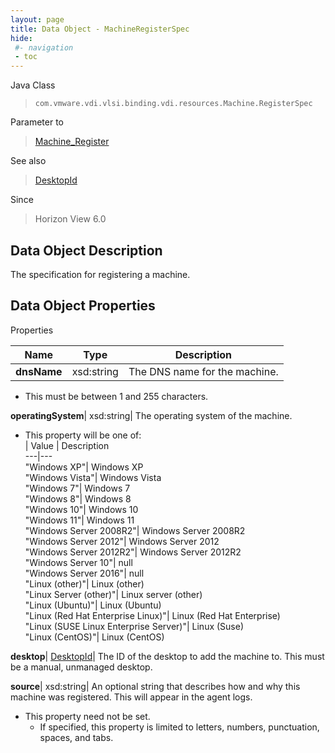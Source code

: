 ```yaml
---
layout: page
title: Data Object - MachineRegisterSpec
hide:
 #- navigation
 - toc
---
```






Java Class  
> `com.vmware.vdi.vlsi.binding.vdi.resources.Machine.RegisterSpec`

Parameter to  
> [Machine_Register](vdi.resources.Machine.md#register)

See also  
> [DesktopId](vdi.entity.DesktopId.md)

Since  
> Horizon View 6.0


## Data Object Description 

The specification for registering a machine. 

## Data Object Properties

Properties

Name |  Type |  Description   
---|---|---  
**dnsName**|  xsd:string|  The DNS name for the machine.   


  * This must be between 1 and 255 characters. 

  
**operatingSystem**|  xsd:string|  The operating system of the machine.   


  * This property will be one of:  
|  Value |  Description   
---|---  
"Windows XP"| Windows XP  
"Windows Vista"| Windows Vista  
"Windows 7"| Windows 7  
"Windows 8"| Windows 8  
"Windows 10"| Windows 10  
"Windows 11"| Windows 11  
"Windows Server 2008R2"| Windows Server 2008R2  
"Windows Server 2012"| Windows Server 2012  
"Windows Server 2012R2"| Windows Server 2012R2  
"Windows Server 10"| null  
"Windows Server 2016"| null  
"Linux (other)"| Linux (other)  
"Linux Server (other)"| Linux server (other)  
"Linux (Ubuntu)"| Linux (Ubuntu)  
"Linux (Red Hat Enterprise Linux)"| Linux (Red Hat Enterprise)  
"Linux (SUSE Linux Enterprise Server)"| Linux (Suse)  
"Linux (CentOS)"| Linux (CentOS)  

  
**desktop**| [DesktopId](vdi.entity.DesktopId.md)|  The ID of the desktop to add the machine to. This must be a manual, unmanaged desktop.   
  
**source**|  xsd:string|  An optional string that describes how and why this machine was registered. This will appear in the agent logs.   


* This property need not be set.
  * If specified, this property is limited to letters, numbers, punctuation, spaces, and tabs. 

  
  
  
 
  
  
